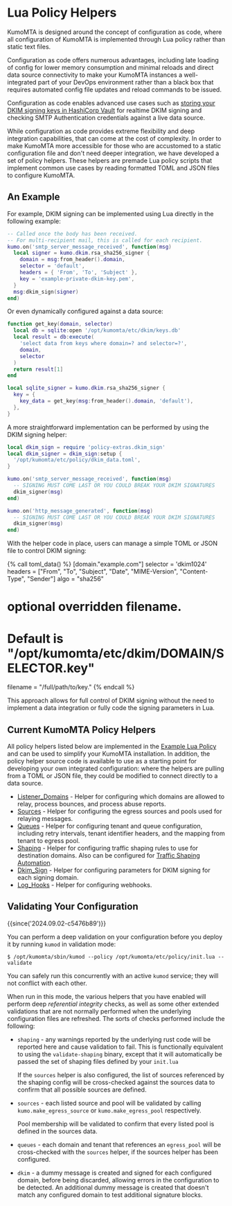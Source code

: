 # Lua Policy Helpers

KumoMTA is designed around the concept of configuration as code, where all configuration of KumoMTA is implemented through Lua policy rather than static text files.

Configuration as code offers numerous advantages, including late loading of config for lower memory consumption and minimal reloads and direct data source connectivity to make your KumoMTA instances a well-integrated part of your DevOps environment rather than a black box that requires automated config file updates and reload commands to be issued.

Configuration as code enables advanced use cases such as [storing your DKIM signing keys in HashiCorp Vault](../policy/hashicorp_vault.md) for realtime DKIM signing and checking SMTP Authentication credentials against a live data source.

While configuration as code provides extreme flexibility and deep integration capabilities, that can come at the cost of complexity. In order to make KumoMTA more accessible for those who are accustomed to a static configuration file and don't need deeper integration, we have developed a set of policy helpers. These helpers are premade Lua policy scripts that implement common use cases by reading formatted TOML and JSON files to configure KumoMTA.

## An Example

For example, DKIM signing can be implemented using Lua directly in the following example:

```lua
-- Called once the body has been received.
-- For multi-recipient mail, this is called for each recipient.
kumo.on('smtp_server_message_received', function(msg)
  local signer = kumo.dkim.rsa_sha256_signer {
    domain = msg:from_header().domain,
    selector = 'default',
    headers = { 'From', 'To', 'Subject' },
    key = 'example-private-dkim-key.pem',
  }
  msg:dkim_sign(signer)
end)
```

Or even dynamically configured against a data source:

```lua
function get_key(domain, selector)
  local db = sqlite:open '/opt/kumomta/etc/dkim/keys.db'
  local result = db:execute(
    'select data from keys where domain=? and selector=?',
    domain,
    selector
  )
  return result[1]
end

local sqlite_signer = kumo.dkim.rsa_sha256_signer {
  key = {
    key_data = get_key(msg:from_header().domain, 'default'),
  },
}
```

A more straightforward implementation can be performed by using the DKIM signing helper:

```lua
local dkim_sign = require 'policy-extras.dkim_sign'
local dkim_signer = dkim_sign:setup {
  '/opt/kumomta/etc/policy/dkim_data.toml',
}

kumo.on('smtp_server_message_received', function(msg)
  -- SIGNING MUST COME LAST OR YOU COULD BREAK YOUR DKIM SIGNATURES
  dkim_signer(msg)
end)

kumo.on('http_message_generated', function(msg)
  -- SIGNING MUST COME LAST OR YOU COULD BREAK YOUR DKIM SIGNATURES
  dkim_signer(msg)
end)
```

With the helper code in place, users can manage a simple TOML or JSON file to control DKIM signing:

{% call toml_data() %}
[domain."example.com"]
selector = 'dkim1024'
headers = ["From", "To", "Subject", "Date", "MIME-Version", "Content-Type", "Sender"]
algo = "sha256"

# optional overridden filename.
# Default is "/opt/kumomta/etc/dkim/DOMAIN/SELECTOR.key"
filename = "/full/path/to/key."
{% endcall %}

This approach allows for full control of DKIM signing without the need to implement a data integration or fully code the signing parameters in Lua.

## Current KumoMTA Policy Helpers

All policy helpers listed below are implemented in the [Example Lua Policy](./example.md) and can be used to simplify your KumoMTA installation. In addition, the policy helper source code is available to use as a starting point for developing your own integrated configuration: where the helpers are pulling from a TOML or JSON file, they could be modified to connect directly to a data source.

* [Listener_Domains](./domains.md#using-the-listener_domainslua-policy-helper) - Helper for configuring which domains are allowed to relay, process bounces, and process abuse reports.
* [Sources](./sendingips.md#using-the-sourceslua-policy-helper) - Helper for configuring the egress sources and pools used for relaying messages.
* [Queues](./queuemanagement.md#using-the-queues-helper) - Helper for configuring tenant and queue configuration, including retry intervals, tenant identifier headers, and the mapping from tenant to egress pool.
* [Shaping](./trafficshaping.md#using-the-shapinglua-helper) - Helper for configuring traffic shaping rules to use for destination domains. Also can be configured for [Traffic Shaping Automation](trafficshaping.md).
* [Dkim_Sign](./dkim.md#using-the-dkim_signlua-policy-helper) - Helper for configuring parameters for DKIM signing for each signing domain.
* [Log_Hooks](../operation/webhooks.md#using-the-log_hookslua-helper) - Helper for configuring webhooks.

## Validating Your Configuration

{{since('2024.09.02-c5476b89')}}

You can perform a deep validation on your configuration before you deploy it by
running `kumod` in validation mode:

```console
$ /opt/kumomta/sbin/kumod --policy /opt/kumomta/etc/policy/init.lua --validate
```

You can safely run this concurrently with an active `kumod` service; they will
not conflict with each other.

When run in this mode, the various helpers that you have enabled will perform
deep *referential integrity* checks, as well as some other extended validations that
are not normally performed when the underlying configuration files are refreshed.
The sorts of checks performed include the following:

   * `shaping` - any warnings reported by the underlying rust code
      will be reported here and cause validation to fail. This is
      functionally equivalent to using the `validate-shaping` binary,
      except that it will automatically be passed the set of shaping
      files defined by your `init.lua`

      If the `sources` helper is also configured, the list of sources
      referenced by the shaping config will be cross-checked against
      the sources data to confirm that all possible sources are defined.

   * `sources` - each listed source and pool will be validated by
      calling `kumo.make_egress_source` or `kumo.make_egress_pool`
      respectively.

      Pool membership will be validated to confirm that every
      listed pool is defined in the sources data.

   * `queues` - each domain and tenant that references an `egress_pool`
      will be cross-checked with the `sources` helper, if the sources
      helper has been configured.

   * `dkim` - a dummy message is created and signed for each configured
      domain, before being discarded, allowing errors in the configuration to
      be detected.  An additional dummy message is created that doesn't match
      any configured domain to test additional signature blocks.
